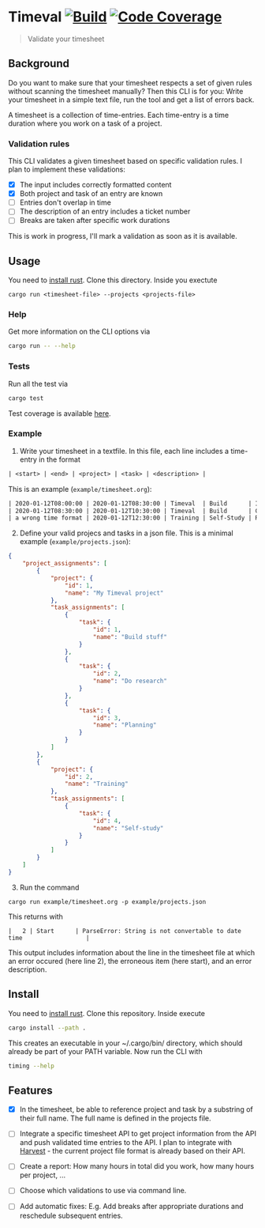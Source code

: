 # Timeval [![Build](https://github.com/jvolmer/timing/actions/workflows/build.yml/badge.svg)](https://github.com/jvolmer/timing/actions/workflows/build.yml) [![Code Coverage](https://codecov.io/gh/jvolmer/timing/branch/main/graph/badge.svg)][codecov]

> Validate your timesheet

## Background

Do you want to make sure that your timesheet respects a set of given rules without scanning the timesheet manually? Then this CLI is for you: Write your timesheet in a simple text file, run the tool and get a list of errors back.

A timesheet is a collection of time-entries. Each time-entry is a time duration where you work on a task of a project.

### Validation rules

This CLI validates a given timesheet based on specific validation rules. I plan to implement these validations:

- [x] The input includes correctly formatted content
- [x] Both project and task of an entry are known
- [ ] Entries don't overlap in time
- [ ] The description of an entry includes a ticket number
- [ ] Breaks are taken after specific work durations

This is work in progress, I'll mark a validation as soon as it is available.

## Usage

You need to [install rust][rust-install]. Clone this directory. Inside you exectute

```shell
cargo run <timesheet-file> --projects <projects-file>
```

### Help

Get more information on the CLI options via

```bash
cargo run -- --help
```

### Tests

Run all the test via 

```bash
cargo test
```

Test coverage is available [here][codecov].

### Example

1. Write your timesheet in a textfile. In this file, each line includes a time-entry in the format

```org
| <start> | <end> | <project> | <task> | <description> |
``` 

This is an example (`example/timesheet.org`):

```org
| 2020-01-12T08:00:00 | 2020-01-12T08:30:00 | Timeval  | Build      | Improve Readme file                    |
| 2020-01-12T08:30:00 | 2020-01-12T10:30:00 | Timeval  | Build      | Create new error                       |
| a wrong time format | 2020-01-12T12:30:00 | Training | Self-Study | Read about Readme files best practices |
```

2. Define your valid projecs and tasks in a json file. This is a minimal example (`example/projects.json`):

```json
{
    "project_assignments": [
        {
            "project": {
                "id": 1,
                "name": "My Timeval project"
            },
            "task_assignments": [
                {
                    "task": {
                        "id": 1,
                        "name": "Build stuff"
                    }
                },
                {
                    "task": {
                        "id": 2,
                        "name": "Do research"
                    }
                },
                {
                    "task": {
                        "id": 3,
                        "name": "Planning"
                    }
                }
            ]
        },
        {
            "project": {
                "id": 2,
                "name": "Training"
            },
            "task_assignments": [
                {
                    "task": {
                        "id": 4,
                        "name": "Self-study"
                    }
                }
            ]
        }
    ]
}
```

3. Run the command

```shell
cargo run example/timesheet.org -p example/projects.json
```

This returns with
```shell
|   2 | Start      | ParseError: String is not convertable to date time                  |
```
This output includes information about the line in the timesheet file at which an error occured (here line 2), the erroneous item (here start), and an error description.

## Install

You need to [install rust][rust-install]. Clone this repository. Inside execute
```bash
cargo install --path .
```

This creates an executable in your ~/.cargo/bin/ directory, which should already be part of your PATH variable. Now run the CLI with 
```bash
timing --help
```

## Features

- [x] In the timesheet, be able to reference project and task by a substring of their full name. The full name is defined in the projects file.
- [ ] Integrate a specific timesheet API to get project information from the API and push validated time entries to the API. I plan to integrate with [Harvest](https://www.getharvest.com/?hsLang=en) - the current project file format is already based on their API.
- [ ] Create a report: How many hours in total did you work, how many hours per project, ...
- [ ] Choose which validations to use via command line.
- [ ] Add automatic fixes: E.g. Add breaks after appropriate durations and reschedule subsequent entries.


[codecov]: https://codecov.io/gh/jvolmer/timing
[rust-install]: https://www.rust-lang.org/tools/install
